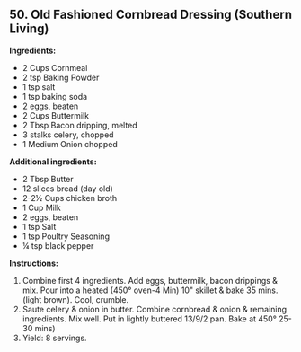 ## 50. Old Fashioned Cornbread Dressing (Southern Living)

**Ingredients:**
- 2 Cups Cornmeal
- 2 tsp Baking Powder
- 1 tsp salt
- 1 tsp baking soda
- 2 eggs, beaten
- 2 Cups Buttermilk
- 2 Tbsp Bacon dripping, melted
- 3 stalks celery, chopped
- 1 Medium Onion chopped

**Additional ingredients:**
- 2 Tbsp Butter
- 12 slices bread (day old)
- 2-2½ Cups chicken broth
- 1 Cup Milk
- 2 eggs, beaten
- 1 tsp Salt
- 1 tsp Poultry Seasoning
- ¼ tsp black pepper

**Instructions:**
1. Combine first 4 ingredients. Add eggs, buttermilk, bacon drippings & mix. Pour into a heated (450° oven-4 Min) 10" skillet & bake 35 mins. (light brown). Cool, crumble.
2. Saute celery & onion in butter. Combine cornbread & onion & remaining ingredients. Mix well. Put in lightly buttered 13/9/2 pan. Bake at 450° 25-30 mins)
3. Yield: 8 servings.